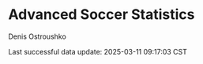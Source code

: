# Advanced Soccer Statistics
Denis Ostroushko

<!-- gfm -->

Last successful data update: 2025-03-11 09:17:03 CST
